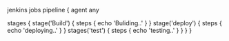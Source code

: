 jenkins jobs
pipeline {
 agent any
 
  stages {
   stage('Build') {
   steps {
     echo 'Buliding..'
    }
   }
   stage('deploy') {
   steps {
    echo 'deploying..'
    }
   }
   stages('test') {
   steps {
    echo 'testing..'
    }
   }
  }
 }
